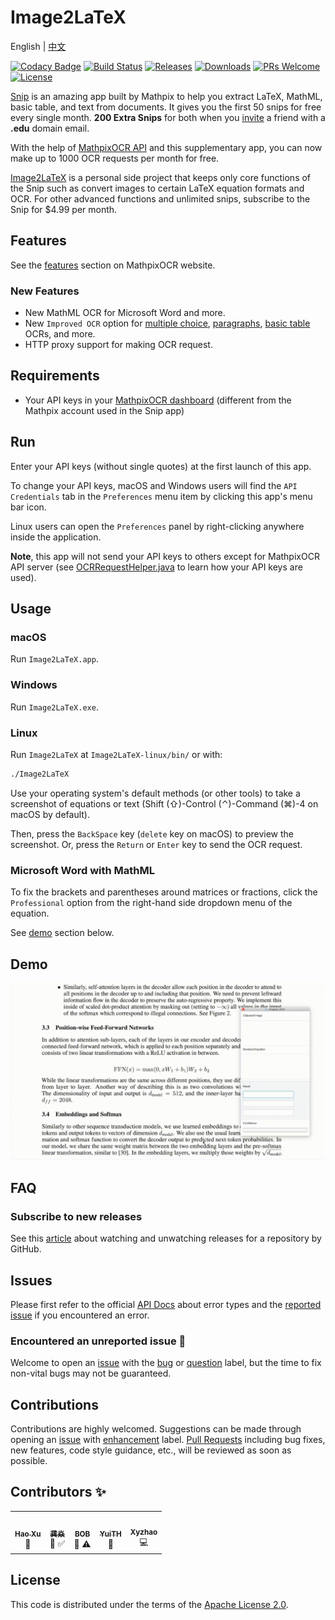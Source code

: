 # Image2LaTeX

English | [中文](https://github.com/blaisewang/img2latex-mathpix/blob/master/README-ZH.md#readme)

[![Codacy Badge](https://img.shields.io/codacy/grade/89cd8aa01451404f8d782ead0b4d153d?logo=codacy&style=flat-square)](https://www.codacy.com/manual/blaisewang/img2latex-mathpix)
[![Build Status](https://img.shields.io/travis/com/blaisewang/img2latex-mathpix/master?logo=travis&style=flat-square)](https://travis-ci.com/blaisewang/img2latex-mathpix)
[![Releases](https://img.shields.io/github/v/release/blaisewang/img2latex-mathpix?include_prereleases&style=flat-square)](https://github.com/blaisewang/img2latex-mathpix/releases)
[![Downloads](https://img.shields.io/github/downloads/blaisewang/img2latex-mathpix/total?style=flat-square)](https://github.com/blaisewang/img2latex-mathpix/releases)
[![PRs Welcome](https://img.shields.io/badge/PRs-welcome-brightgreen.svg?color=ff69b4&style=flat-square)](http://makeapullrequest.com)
[![License](https://img.shields.io/github/license/blaisewang/img2latex-mathpix?style=flat-square)](https://github.com/blaisewang/img2latex-mathpix/blob/master/LICENSE)

[Snip](https://mathpix.com/) is an amazing app built by Mathpix to help you extract LaTeX, MathML,  basic table, and text from documents.
It gives you the first 50 snips for free every single month. **200 Extra Snips** for both when you [invite](https://accounts.mathpix.com/referrals) a friend with a **.edu** domain email.

With the help of [MathpixOCR API](https://mathpix.com/ocr/) and this supplementary app, you can now make up to 1000 OCR requests per month for free.

[Image2LaTeX](https://github.com/blaisewang/img2latex-mathpix/) is a personal side project that keeps only core functions of the Snip such as convert images to certain LaTeX equation formats and OCR.
For other advanced functions and unlimited snips, subscribe to the Snip for $4.99 per month.

## Features

See the [features](https://mathpix.com/ocr#features) section on MathpixOCR website.

### New Features

- New MathML OCR for Microsoft Word and more.
- New `Improved OCR` option for [multiple choice](https://mathpix.com/blog/mathpix-text-endpoint), [paragraphs](https://mathpix.com/blog/snip-2.0), [basic table](https://mathpix.com/blog/v1-table-recognition) OCRs, and more.
- HTTP proxy support for making OCR request.

## Requirements

- Your API keys in your [MathpixOCR dashboard](https://dashboard.mathpix.com/) (different from the Mathpix account used in the Snip app)

## Run

Enter your API keys (without single quotes) at the first launch of this app.

To change your API keys, macOS and Windows users will find the `API Credentials` tab in the `Preferences` menu item by clicking this app's menu bar icon.

Linux users can open the `Preferences` panel by right-clicking anywhere inside the application.

**Note**, this app will not send your API keys to others except for MathpixOCR API server (see [OCRRequestHelper.java](https://github.com/blaisewang/img2latex-mathpix/blob/master/src/main/java/io/OCRRequestHelper.java) to learn how your API keys are used).

## Usage

### macOS

Run `Image2LaTeX.app`.

### Windows

Run `Image2LaTeX.exe`.

### Linux

Run `Image2LaTeX` at `Image2LaTeX-linux/bin/` or with:

```bash
./Image2LaTeX
```

Use your operating system's default methods (or other tools) to take a screenshot of equations or text (Shift (⇧)-Control (⌃)-Command (⌘)-4 on macOS by default).

Then, press the `BackSpace` key (`delete` key on macOS) to preview the screenshot.
Or, press the `Return` or `Enter` key to send the OCR request.

### Microsoft Word with MathML

To fix the brackets and parentheses around matrices or fractions, click the `Professional` option from the right-hand side dropdown menu of the equation.

See [demo](#Demo) section below.

## Demo

![demo](demo/demo.gif)

## FAQ

### Subscribe to new releases

See this [article](https://help.github.com/en/github/receiving-notifications-about-activity-on-github/watching-and-unwatching-releases-for-a-repository) about watching and unwatching releases for a repository by GitHub.

## Issues

Please first refer to the official [API Docs](https://docs.mathpix.com/#error-id-types) about error types and the [reported issue](https://github.com/blaisewang/img2latex-mathpix/issues) if you encountered an error.

### Encountered an unreported issue 🤔

Welcome to open an [issue](https://github.com/blaisewang/img2latex-mathpix/issues) with the [bug](https://github.com/blaisewang/img2latex-mathpix/labels/bug) or [question](https://github.com/blaisewang/img2latex-mathpix/labels/question) label, but the time to fix non-vital bugs may not be guaranteed.

## Contributions

Contributions are highly welcomed.
Suggestions can be made through opening an [issue](https://github.com/blaisewang/img2latex-mathpix/issues) with [enhancement](https://github.com/blaisewang/img2latex-mathpix/labels/enhancement) label.
[Pull Requests](https://github.com/blaisewang/img2latex-mathpix/pulls) including bug fixes, new features, code style guidance, etc., will be reviewed as soon as possible.

## Contributors ✨

<!-- ALL-CONTRIBUTORS-LIST:START - Do not remove or modify this section -->
<!-- prettier-ignore-start -->
<!-- markdownlint-disable -->
<table>
  <tr>
    <td align="center"><a href="https://nyxflower.github.io/"><img src="https://avatars1.githubusercontent.com/u/38955723?v=4" width="100px;" alt=""/><br /><sub><b>Hao Xu</b></sub></a><br />🤔</td>
    <td align="center"><a href="http://blog.gongyan.me"><img src="https://avatars0.githubusercontent.com/u/14838533?v=4" width="100px;" alt=""/><br /><sub><b>龚焱</b></sub></a><br />🤔 ✅</td>
    <td align="center"><a href="https://github.com/wtbsw"><img src="https://avatars1.githubusercontent.com/u/14332504?v=4" width="100px;" alt=""/><br /><sub><b>BOB</b></sub></a><br />🐛 ⚠️</td>
    <td align="center"><a href="https://github.com/YuiTH"><img src="https://avatars1.githubusercontent.com/u/22416062?v=4" width="100px;" alt=""/><br /><sub><b>YuiTH</b></sub></a><br />🐛</td>
    <td align="center"><a href="https://github.com/Xyzhao1999"><img src="https://avatars2.githubusercontent.com/u/23482405?v=4" width="100px;" alt=""/><br /><sub><b>Xyzhao</b></sub></a><br />💻</td>
  </tr>
</table>

<!-- markdownlint-enable -->
<!-- prettier-ignore-end -->
<!-- ALL-CONTRIBUTORS-LIST:END -->

## License

This code is distributed under the terms of the [Apache License 2.0](https://github.com/blaisewang/img2latex-mathpix/blob/master/LICENSE).
